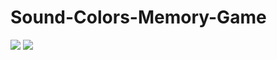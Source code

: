 # Sound-Colors-Memory-Game

![](http://g.recordit.co/n3u0R23JxP.gif)
![](http://g.recordit.co/nFDOMXJ5n9.gif)

